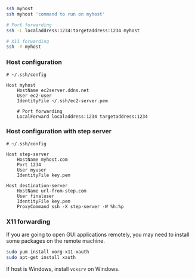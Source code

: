 ---
---

```bash
ssh myhost
ssh myhost 'command to run on myhost'

# Port forwarding
ssh -L localaddress:1234:targetaddress:1234 myhost

# X11 forwarding
ssh -Y myhost
```

### Host configuration

```
# ~/.ssh/config

Host myhost
    HostName ec2server.ddns.net
    User ec2-user
    IdentityFile ~/.ssh/ec2-server.pem

    # Port forwarding
    LocalForward localaddress:1234 targetaddress:1234
```

### Host configuration with step server

```
# ~/.ssh/config

Host step-server
    HostName myhost.com
    Port 1234
    User myuser
    IdentityFile key.pem

Host destination-server
    HostName url-from-step.com
    User finaluser
    IdentityFile key.pem
    ProxyCommand ssh -X step-server -W %h:%p
```

### X11 forwarding

If you are going to open GUI applications remotely,
you may need to install some packages on the remote machine.

```bash
sudo yum install xorg-x11-xauth
sudo apt-get install xauth
```

If host is Windows, install `vcxsrv` on Windows.
